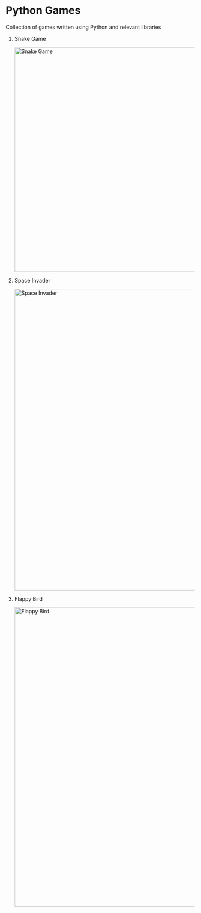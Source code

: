 # Python Games
 Collection of games written using Python and relevant libraries

 1. Snake Game 
    
    <img width="598" alt="Snake Game" src="https://github.com/user-attachments/assets/a495438b-6846-4e3c-9d7b-35b1fc145002" />

 2. Space Invader

    <img width="802" alt="Space Invader" src="https://github.com/user-attachments/assets/943574fb-f474-433b-8316-1fc924c9f8e7" />

3. Flappy Bird
   
    <img width="797" alt="Flappy Bird" src="https://github.com/user-attachments/assets/ea4b9065-e132-4f43-80b0-b03be846b1e6" />
